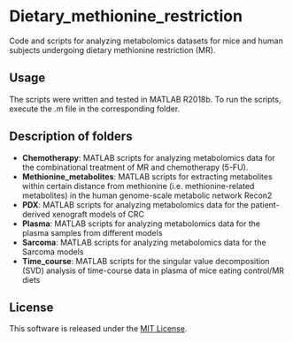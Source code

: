 # Dietary_methionine_restriction
Code and scripts for analyzing metabolomics datasets for mice and human subjects undergoing dietary methionine restriction (MR). 

## Usage
The scripts were written and tested in MATLAB R2018b. To run the scripts, execute the .m file in the corresponding folder.

## Description of folders
- **Chemotherapy**: MATLAB scripts for analyzing metabolomics data for the combinational treatment of MR and chemotherapy (5-FU).
- **Methionine_metabolites**: MATLAB scripts for extracting metabolites within certain distance from methionine (i.e. methionine-related metabolites) in the human genome-scale metabolic network Recon2
- **PDX**: MATLAB scripts for analyzing metabolomics data for the patient-derived xenograft models of CRC
- **Plasma**: MATLAB scripts for analyzing metabolomics data for the plasma samples from different models
- **Sarcoma**: MATLAB scripts for analyzing metabolomics data for the Sarcoma models
- **Time_course**: MATLAB scripts for the singular value decomposition (SVD) analysis of time-course data in plasma of mice eating control/MR diets

## License
This software is released under the [MIT License](LICENSE-MIT).
